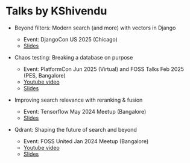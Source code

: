 # Talks by KShivendu

- Beyond filters: Modern search (and more) with vectors in Django
  - Event: DjangoCon US 2025 (Chicago)
  - [Slides](/django-vectors)


- Chaos testing: Breaking a database on purpose
  - Event: PlatformCon Jun 2025 (Virtual) and FOSS Talks Feb 2025 (PES, Bangalore)
  - [Youtube video](https://youtu.be/qB5lF4jREUI)
  - [Slides](/chaos-testing)

- Improving search relevance with reranking & fusion
  - Event: Tensorflow May 2024 Meetup (Bangalore)
  - [Slides](/reranking-fusion)

- Qdrant: Shaping the future of search and beyond
  - Event: FOSS United Jan 2024 Meetup (Bangalore)
  - [Youtube video](https://youtu.be/dGO_Kxo_x6o)
  - [Slides](/qdrant)
